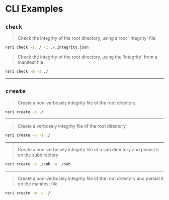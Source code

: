 # CLI Examples

## `check`

> Check the integrity of the root directory, using a root 'integrity' file

```sh
nsri check -s ./ -i ./.integrity.json

```
> Check the integrity of the root directory, using the 'integrity' from a manifest file

```sh
nsri check -m -s ./
```

---

## `create`

> Create a non-verbosely integrity file of the root directory

```sh
nsri create -s ./
```

---

> Create a verbosely integrity file of the root directory

```sh
nsri create -v -s ./
```

---

> Create a non-verbosely integrity file of a sub directory and persist it on the subdirectory

```sh
nsri create -s ./sub -o ./sub
```
---

> Create a non-verbosely integrity file of the root directory and persist it on the manifest file

```sh
nsri create -m -s ./
```

